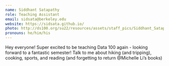 ```yaml
---
name: Siddhant Satapathy
role: Teaching Assistant
email: sidsata@berkeley.edu
website: https://sidsata.github.io/
photo: http://ds100.org/su22/resources/assets/staff_pics/Siddhant_Satapathy.jpg
pronouns: he/him/his
---
```

Hey everyone! Super excited to be teaching Data 100 again - looking forward to a fantastic semester! Talk to me about hiking (and tripping), cooking, sports, and reading (and forgetting to return @Michelle Li’s books) 